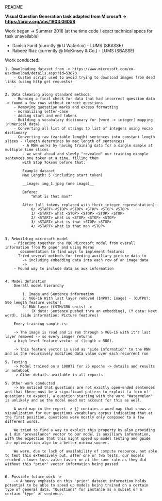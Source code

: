 README

__Visual Question Generation task adapted from Microsoft -> https://arxiv.org/abs/1603.06059__

Work began -> Summer 2018 (at the time code / exact technical specs for task unavailable)

* Danish Farid (currntly @ U Waterloo) - LUMS (SBASSE)
* Rabeez Riaz (currently @ McKinsey & Co.) - LUMS (SBASSE)

Work conducted: 
    
    1. Downloading dataset from -> https://www.microsoft.com/en-us/download/details.aspx?id=53670
        - Custom script used to avoid trying to download images from dead links (using http get requests)
        - 
    
    2. Data Cleaning along standard methods: 
        - Running a final check for data that had incorrect question data -> found a few rows without correct questions
        - Removing quotation marks and excess formatting
        - normalizing letter-case
        - Adding start and end tokens
        - Building a vocabulary dictionary for [word -> integer] mapping (numerical data)
        - Converting all list of strings to list of integers using vocab dictionary 
        - Converting raw (variable length) sentences into constant length slices - (length determines by max length of sentences)
            - A RNN works by having training data for a single sample at multiple time slices 
            - we went ahead and slowly "revealed" our training example sentences one token at a time, filling them 
            with Stop Tokens before that:
            
            Example dataset
            Max Length: 5 (including start token)
            
            __image: img_1.jpeg (one image)__ 
            
            Before: 
                "What is that man?"
            
            After (all tokens replaced with their integer representation):
                0/ <START> <STOP> <STOP> <STOP> <STOP> <STOP>
                1/ <START> what <STOP> <STOP> <STOP> <STOP>
                2/ <START> what is <STOP> <STOP> <STOP>
                3/ <START> what is that <STOP> <STOP>
                4/ <START> what is that man <STOP>
        

    3. Rebuilding microsoft model
        - Picecing together the VQG Microsoft model from overall information from MS paper and using Keras 
           documentation to find ways to implement features
        - Tried several methods for feeding auxiliary picture data to  
            -> including embedding data into each row of an image data
            -> 
        - Found way to include data as aux information


    4. Model definition 
        Overall model hierarchy
        
            1. Image and Sentence information 
            2. VGG-16 With last layer removed (INPUT: image) - (OUTPUT: 500 length feature vector)
            3. RNN layer (LSTM/GRU units) -> 
                (X data: Sentence pushed thru an embedding), (Y data: Next word), (Side information: Picture features)
        
        Every training sample is:
        
        -> The image is read and is run through a VGG-16 with it's last layer removed -> so every imager returns 
        a high level feature vector of (length = 500). 
        
        -> This feature vector is used as "side information" to the RNN and is the recursively modified data value over each recurrent run
        
    5. Testing
        -> Model trained on a 1080Ti for 25 epochs -> details and results in notebook
        -> Other details available in all reports

    5. Other work conducted
        -> We noticed that questions are not exactly open-ended sentences and that there must be a significant pattern to exploit (a form of questions to expect), a question starting with the word "Watermelon" is unlikely and so the model need not account for this as well. 

        A word map in the report -> {} contains a word map that shows a visualization for our questions vocabulary corpus indicating that at the first position, questions were mostly only composed to a few different words. 

        We tried to find a way to exploit this property by also providing a 1 dim "prevailance" vector to our model is auxiliary information, with the expection that this might speed up model testing and guide the optimization algo to a better minima sooner.

        We were, due to lack of availability of compute resource, not able to test this extensively but, after one or two tests, our models reached a lower loss value faster or at the same rate as they did without this "prior" vector information being passed


    6. Possible future work -> 
        -> A heavy emphasis on this 'prior' dataset information holds potential to be able to speed up models being trained on a certain type of general data. "Questions" for instance as a subset or a certain 'type' of sentence. 
